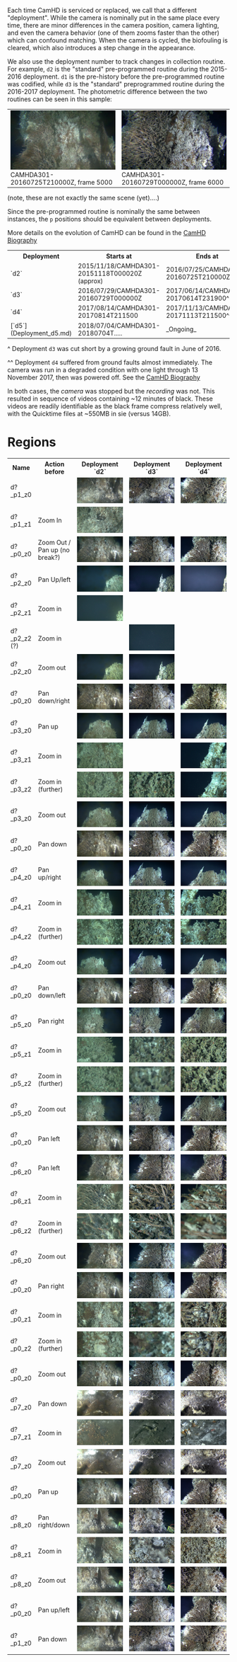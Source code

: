 Each time CamHD is serviced or replaced, we call that a different "deployment".   While the camera is nominally put in the same place every time, there are minor differences in
the camera position, camera lighting, and even the camera behavior (one of them zooms faster than the other) which can confound matching.   When the camera is cycled, the biofouling is
cleared, which also introduces a step change in the appearance.

We also use the deployment number to track changes in collection routine.  For example, `d2` is the "standard" pre-programmed routine during the 2015-2016 deployment.   `d1` is the pre-history before the pre-programmed routine was codified, while `d3` is the "standard" preprogrammed routine during the 2016-2017 deployment.    The photometric difference between the two routines can be seen in this sample:

<table>
  <tr>
    <td><img src="images/CAMHDA301-20160725T210000Z_5000.jpg"><br>
      CAMHDA301-20160725T210000Z, frame 5000</td>
    <td><img src="images/CAMHDA301-20160729T000000Z_6000.jpg"><br>
      CAMHDA301-20160729T000000Z, frame 6000</td>
  </tr>
</table>

(note, these are not exactly the same scene (yet)....)


Since the pre-programmed routine is nominally the same between instances,
the `p` positions should be equivalent between deployments.

More details on the evolution of CamHD can be found in the [CamHD Biography](CamHD_Biography.md)

<table>
  <tr><th>Deployment</th>
      <th>Starts at</th>
      <th>Ends at</th>
  </tr>
  <tr><td>`d2`</td><td>2015/11/18/CAMHDA301-20151118T000020Z (approx)</td><td>2016/07/25/CAMHDA301-20160725T210000Z</td></tr>
  <tr><td>`d3`</td><td>2016/07/29/CAMHDA301-20160729T000000Z</td><td>2017/06/14/CAMHDA301-20170614T231900^</td></tr>
  <tr><td>`d4`</td><td>2017/08/14/CAMHDA301-20170814T211500</td><td>2017/11/13/CAMHDA301-20171113T211500^^</td></tr>
  <tr><td>[`d5`](Deployment_d5.md)</td><td>2018/07/04/CAMHDA301-20180704T.....</td><td>_Ongoing_</td></tr>
</table>

^ Deployment `d3` was cut short by a growing ground fault in June of 2016.

^^ Deployment `d4` suffered from ground faults almost immediately.  The camera was run in a degraded condition with one light through 13 November 2017, then was powered off.  See the [CamHD Biography](CamHD_Biography.md)

In both cases, the _camera_ was stopped but the _recording_ was not.   This resulted in  sequence of videos containing ~12 minutes of black.   These videos are readily identifiable as the black frame compress relatively well, with the Quicktime files at ~550MB in sie (versus 14GB).

# Regions

<table>
  <tr>
  <th>Name</th>
  <th>Action before</th>
  <th>Deployment `d2`</th>
  <th>Deployment `d3`</th>
  <th>Deployment `d4`</th>
  </tr>

  <tr>
    <td>d?_p1_z0</td>
    <td/>
    <td> <img src="region_thumbs/d2_00000981.jpg"></td>
    <td> <img src="region_thumbs/d3_1656.jpg"></td>
    <td> <img src="region_thumbs/d4_1026.jpg"></td>
  </tr>

  <tr>
    <td>d?_p1_z1</td>
    <td>Zoom In</td>
    <td> <img src="region_thumbs/d2_00001297.jpg"></td>
  </tr>

  <tr>
    <td>d?_p0_z0</td>
    <td>Zoom Out / Pan up (no break?)</td>
    <td> <img src="region_thumbs/d2_00002013.jpg"></td>
    <td> <img src="region_thumbs/d3_3131.jpg"></td>
    <td> <img src="region_thumbs/d4_2501.jpg"></td>
  </tr>

  <tr>
    <td>d?_p2_z0</td>
    <td>Pan Up/left</td>
    <td> <img src="region_thumbs/d2_00002522.jpg"></td>
    <td> <img src="region_thumbs/d3_3931.jpg"></td>
    <td> <img src="region_thumbs/d4_3311.jpg"></td>
  </tr>

  <tr>
    <td>d?_p2_z1</td>
    <td>Zoom in</td>
    <td> <img src="region_thumbs/d2_00003352.jpg"></td>
  </tr>

  <tr>
    <td>d?_p2_z2 (?)</td>
    <td>Zoom in</td>
    <td></td>
    <td> <img src="region_thumbs/d3_4526.jpg"></td>
  </tr>

  <tr>
    <td>d?_p2_z0</td>
    <td>Zoom out</td>
    <td> <img src="region_thumbs/d2_00004045.jpg"></td>
    <td> <img src="region_thumbs/d3_5386.jpg"></td>
  </tr>

  <tr>
    <td>d?_p0_z0</td>
    <td>Pan down/right</td>
    <td> <img src="region_thumbs/d2_00004675.jpg"></td>
    <td> <img src="region_thumbs/d3_5911.jpg"></td>
    <td> <img src="region_thumbs/d4_5401.jpg"></td>
  </tr>

  <tr>
    <td>d?_p3_z0</td>
    <td>Pan up</td>
    <td> <img src="region_thumbs/d2_00005215.jpg"></td>
    <td> <img src="region_thumbs/d3_6411.jpg"></td>
    <td> <img src="region_thumbs/d4_5891.jpg"></td>
  </tr>

  <tr>
    <td>d?_p3_z1</td>
    <td>Zoom in</td>
    <td> <img src="region_thumbs/d2_00005670.jpg"></td>
    <td></td>
    <td> <img src="region_thumbs/d4_6351.jpg"></td>
  </tr>

  <tr>
    <td>d?_p3_z2</td>
    <td>Zoom in (further)</td>
    <td> <img src="region_thumbs/d2_00006191.jpg"></td>
    <td> <img src="region_thumbs/d3_7541.jpg"></td>
    <td> <img src="region_thumbs/d4_7036.jpg"></td>
  </tr>

  <tr>
    <td>d?_p3_z0</td>
    <td>Zoom out</td>
    <td> <img src="region_thumbs/d2_00007111.jpg"></td>
    <td> <img src="region_thumbs/d3_8691.jpg"></td>
    <td> <img src="region_thumbs/d4_7986.jpg"></td>
  </tr>

  <tr>
    <td>d?_p0_z0</td>
    <td>Pan down</td>
    <td> <img src="region_thumbs/d2_00007515.jpg"></td>
    <td> <img src="region_thumbs/d3_9226.jpg"></td>
    <td> <img src="region_thumbs/d4_8521.jpg"></td>
  </tr>

  <tr>
    <td>d?_p4_z0</td>
    <td>Pan up/right</td>
    <td> <img src="region_thumbs/d2_00008115.jpg"></td>
    <td> <img src="region_thumbs/d3_9811.jpg"></td>
    <td> <img src="region_thumbs/d4_9096.jpg"></td>
  </tr>

  <tr>
    <td>d?_p4_z1</td>
    <td>Zoom in</td>
    <td> <img src="region_thumbs/d2_00008550.jpg"></td>
    <td> <img src="region_thumbs/d3_10296.jpg"></td>
    <td> <img src="region_thumbs/d4_9556.jpg"></td>
  </tr>

  <tr>
    <td>d?_p4_z2</td>
    <td>Zoom in (further)</td>
    <td> <img src="region_thumbs/d2_00009071.jpg"></td>
    <td> <img src="region_thumbs/d3_10971.jpg"></td>
    <td> <img src="region_thumbs/d4_10256.jpg"></td>
  </tr>

  <tr>
    <td>d?_p4_z0</td>
    <td>Zoom out</td>
    <td> <img src="region_thumbs/d2_00010005.jpg"></td>
    <td> <img src="region_thumbs/d3_11926.jpg"></td>
    <td> <img src="region_thumbs/d4_11221.jpg"></td>
  </tr>

  <tr>
    <td>d?_p0_z0</td>
    <td>Pan down/left</td>
    <td> <img src="region_thumbs/d2_00010460.jpg"></td>
    <td> <img src="region_thumbs/d3_12456.jpg"></td>
    <td> <img src="region_thumbs/d4_11756.jpg"></td>
  </tr>

  <tr>
    <td>d?_p5_z0</td>
    <td>Pan right</td>
    <td> <img src="region_thumbs/d2_00010845.jpg"></td>
    <td> <img src="region_thumbs/d3_12961.jpg"></td>
    <td> <img src="region_thumbs/d4_12276.jpg"></td>
  </tr>



  <tr>
    <td>d?_p5_z1</td>
    <td>Zoom in</td>
    <td> <img src="region_thumbs/d2_00011335.jpg"></td>
    <td> <img src="region_thumbs/d3_13416.jpg"></td>
    <td> <img src="region_thumbs/d4_12756.jpg"></td>
  </tr>

  <tr>
    <td>d?_p5_z2</td>
    <td>Zoom in (further)</td>
    <td> <img src="region_thumbs/d2_00011881.jpg"></td>
    <td> <img src="region_thumbs/d3_14111.jpg"></td>
    <td> <img src="region_thumbs/d4_13416.jpg"></td>
  </tr>

  <tr>
    <td>d?_p5_z0</td>
    <td>Zoom out</td>
    <td> <img src="region_thumbs/d2_00012801.jpg"></td>
    <td> <img src="region_thumbs/d3_15041.jpg"></td>
    <td> <img src="region_thumbs/d4_14341.jpg"></td>
  </tr>

  <tr>
    <td>d?_p0_z0</td>
    <td>Pan left</td>
    <td> <img src="region_thumbs/d2_00013137.jpg"></td>
    <td> <img src="region_thumbs/d3_15541.jpg"></td>
    <td> <img src="region_thumbs/d4_14831.jpg"></td>
  </tr>

  <tr>
    <td>d?_p6_z0</td>
    <td>Pan left</td>
    <td> <img src="region_thumbs/d2_00013601.jpg"></td>
    <td> <img src="region_thumbs/d3_15976.jpg"></td>
    <td> <img src="region_thumbs/d4_15296.jpg"></td>
  </tr>

  <tr>
    <td>d?_p6_z1</td>
    <td>Zoom in</td>
    <td> <img src="region_thumbs/d2_00014050.jpg"></td>
    <td> <img src="region_thumbs/d3_16426.jpg"></td>
    <td> <img src="region_thumbs/d4_15766.jpg"></td>
  </tr>

  <tr>
    <td>d?_p6_z2</td>
    <td>Zoom in (further)</td>
    <td> <img src="region_thumbs/d2_00014571.jpg"></td>
    <td> <img src="region_thumbs/d3_17096.jpg"></td>
    <td> <img src="region_thumbs/d4_16416.jpg"></td>
  </tr>

  <tr>
    <td>d?_p6_z0</td>
    <td>Zoom out</td>
    <td> <img src="region_thumbs/d2_00015491.jpg"></td>
    <td> <img src="region_thumbs/d3_18041.jpg"></td>
    <td> <img src="region_thumbs/d4_17336.jpg"></td>
  </tr>

  <tr>
    <td>d?_p0_z0</td>
    <td>Pan right</td>
    <td> <img src="region_thumbs/d2_00015841.jpg"></td>
    <td> <img src="region_thumbs/d3_18536.jpg"></td>
    <td> <img src="region_thumbs/d4_17866.jpg"></td>
  </tr>

  <tr>
    <td>d?_p0_z1</td>
    <td>Zoom in</td>
    <td> <img src="region_thumbs/d2_00016415.jpg"></td>
    <td> <img src="region_thumbs/d3_19096.jpg"></td>
    <td> <img src="region_thumbs/d4_18396.jpg"></td>
  </tr>

  <tr>
    <td>d?_p0_z2</td>
    <td>Zoom in (further)</td>
    <td> <img src="region_thumbs/d2_00016961.jpg"></td>
    <td> <img src="region_thumbs/d3_19826.jpg"></td>
    <td> <img src="region_thumbs/d4_19126.jpg"></td>
  </tr>

  <tr>
    <td>d?_p0_z0</td>
    <td>Zoom out</td>
    <td> <img src="region_thumbs/d2_00018001.jpg"></td>
    <td> <img src="region_thumbs/d3_20916.jpg"></td>
    <td> <img src="region_thumbs/d4_20216.jpg"></td>
  </tr>

  <tr>
    <td>d?_p7_z0</td>
    <td>Pan down</td>
    <td> <img src="region_thumbs/d2_00018725.jpg"></td>
    <td> <img src="region_thumbs/d3_21601.jpg"></td>
    <td> <img src="region_thumbs/d4_21031.jpg"></td>
  </tr>

  <tr>
    <td>d?_p7_z1</td>
    <td>Zoom in</td>
    <td> <img src="region_thumbs/d2_00019625.jpg"></td>
    <td> <img src="region_thumbs/d3_22446.jpg"></td>
    <td> <img src="region_thumbs/d4_21871.jpg"></td>
  </tr>

  <tr>
    <td>d?_p7_z0</td>
    <td>Zoom out</td>
    <td> <img src="region_thumbs/d2_00020475.jpg"></td>
    <td> <img src="region_thumbs/d3_23166.jpg"></td>
    <td> <img src="region_thumbs/d4_22466.jpg"></td>
  </tr>

  <tr>
    <td>d?_p0_z0</td>
    <td>Pan up</td>
    <td> <img src="region_thumbs/d2_00021080.jpg"></td>
    <td> <img src="region_thumbs/d3_23671.jpg"></td>
    <td> <img src="region_thumbs/d4_22971.jpg"></td>
  </tr>

  <tr>
    <td>d?_p8_z0</td>
    <td>Pan right/down</td>
    <td> <img src="region_thumbs/d2_00021605.jpg"></td>
    <td> <img src="region_thumbs/d3_24156.jpg"></td>
    <td> <img src="region_thumbs/d4_23506.jpg"></td>
  </tr>

  <tr>
    <td>d?_p8_z1</td>
    <td>Zoom in</td>
    <td> <img src="region_thumbs/d2_00022205.jpg"></td>
    <td> <img src="region_thumbs/d3_24966.jpg"></td>
    <td> <img src="region_thumbs/d4_24266.jpg"></td>
  </tr>

  <tr>
    <td>d?_p8_z0</td>
    <td>Zoom out</td>
    <td> <img src="region_thumbs/d2_00023051.jpg"></td>
    <td> <img src="region_thumbs/d3_25791.jpg"></td>
    <td> <img src="region_thumbs/d4_25091.jpg"></td>
  </tr>

  <tr>
    <td>d?_p0_z0</td>
    <td>Pan up/left</td>
    <td> <img src="region_thumbs/d2_00023615.jpg"></td>
    <td> <img src="region_thumbs/d3_26336.jpg"></td>
    <td> <img src="region_thumbs/d4_25636.jpg"></td>
  </tr>

  <tr>
    <td>d?_p1_z0</td>
    <td>Pan down</td>
    <td> <img src="region_thumbs/d2_00024151.jpg"></td>
    <td> <img src="region_thumbs/d3_26851.jpg"></td>
    <td> <img src="region_thumbs/d4_26186.jpg"></td>
  </tr>

</table>
